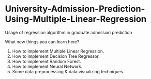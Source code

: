 # University-Admission-Prediction-Using-Multiple-Linear-Regression
Usage of regression algorithm in graduate admission prediction

What new things you can learn here?
  1. How to implement Multiple Linear Regression.
  2. How to implement Decision Tree Regressor.
  3. How to implement Random Forest.
  4. How to implement Neural Network.
  5. Some data preprocessing & data visualizing techniques.
